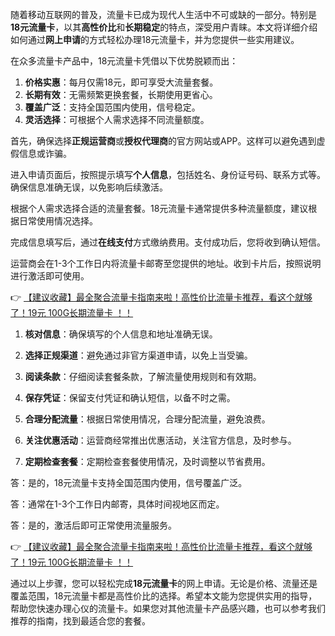 
随着移动互联网的普及，流量卡已成为现代人生活中不可或缺的一部分。特别是**18元流量卡**，以其**高性价比**和**长期稳定**的特点，深受用户青睐。本文将详细介绍如何通过**网上申请**的方式轻松办理18元流量卡，并为您提供一些实用建议。


在众多流量卡产品中，18元流量卡凭借以下优势脱颖而出：

1. **价格实惠**：每月仅需18元，即可享受大流量套餐。
2. **长期有效**：无需频繁更换套餐，长期使用更省心。
3. **覆盖广泛**：支持全国范围内使用，信号稳定。
4. **灵活选择**：可根据个人需求选择不同流量额度。


首先，确保选择**正规运营商**或**授权代理商**的官方网站或APP。这样可以避免遇到虚假信息或诈骗。

进入申请页面后，按照提示填写**个人信息**，包括姓名、身份证号码、联系方式等。确保信息准确无误，以免影响后续激活。

根据个人需求选择合适的流量套餐。18元流量卡通常提供多种流量额度，建议根据日常使用情况选择。

完成信息填写后，通过**在线支付**方式缴纳费用。支付成功后，您将收到确认短信。

运营商会在1-3个工作日内将流量卡邮寄至您提供的地址。收到卡片后，按照说明进行激活即可使用。

👉 [【建议收藏】最全聚合流量卡指南来啦！高性价比流量卡推荐，看这个就够了！19元 100G长期流量卡 ！！](https://bit.ly/Liuliangka)


1. **核对信息**：确保填写的个人信息和地址准确无误。
2. **选择正规渠道**：避免通过非官方渠道申请，以免上当受骗。
3. **阅读条款**：仔细阅读套餐条款，了解流量使用规则和有效期。
4. **保存凭证**：保留支付凭证和确认短信，以备不时之需。


1. **合理分配流量**：根据日常使用情况，合理分配流量，避免浪费。
2. **关注优惠活动**：运营商经常推出优惠活动，关注官方信息，及时参与。
3. **定期检查套餐**：定期检查套餐使用情况，及时调整以节省费用。


答：是的，18元流量卡支持全国范围内使用，信号覆盖广泛。

答：通常在1-3个工作日内邮寄，具体时间视地区而定。

答：是的，激活后即可正常使用流量服务。

👉 [【建议收藏】最全聚合流量卡指南来啦！高性价比流量卡推荐，看这个就够了！19元 100G长期流量卡 ！！](https://bit.ly/Liuliangka)


通过以上步骤，您可以轻松完成**18元流量卡**的网上申请。无论是价格、流量还是覆盖范围，18元流量卡都是高性价比的选择。希望本文能为您提供实用的指导，帮助您快速办理心仪的流量卡。如果您对其他流量卡产品感兴趣，也可以参考我们推荐的指南，找到最适合您的套餐。
